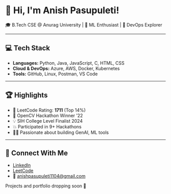 # 👋 Hi, I'm Anish Pasupuleti!       
                
🎓 B.Tech CSE @ Anurag University | 🧠 ML Enthusiast | 🚀 DevOps Explorer                             
                 
---                 
           
## 💻 Tech Stack      
  
- **Languages:** Python, Java, JavaScript, C, HTML, CSS 
- **Cloud & DevOps:** Azure, AWS, Docker, Kubernetes 
- **Tools:** GitHub, Linux, Postman, VS Code
 
---

## 🏆 Highlights

- 🧠 LeetCode Rating: **1711** (Top 14%) 
- 🥇 OpenCV Hackathon Winner ’22
- 💡 SIH College Level Finalist 2024
- 💥 Participated in 9+ Hackathons
- 👨‍💻 Passionate about building GenAI, ML tools

---

## 🔗 Connect With Me

- [LinkedIn](https://www.linkedin.com/in/anishpasupuleti/)
- [LeetCode](https://leetcode.com/u/AnishSai/)
- 📧 anishpasupuleti1104@gmail.com

Projects and portfolio dropping soon 🚀
